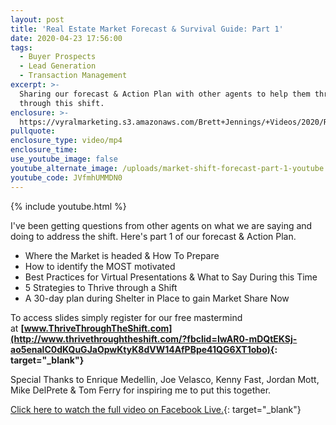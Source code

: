 ```yaml
---
layout: post
title: 'Real Estate Market Forecast & Survival Guide: Part 1'
date: 2020-04-23 17:56:00
tags:
  - Buyer Prospects
  - Lead Generation
  - Transaction Management
excerpt: >-
  Sharing our forecast & Action Plan with other agents to help them thrive
  through this shift.
enclosure: >-
  https://vyralmarketing.s3.amazonaws.com/Brett+Jennings/+Videos/2020/Real+Estate+Forecast+%26+Survival+Guide%3A+Part+1.mp4
pullquote:
enclosure_type: video/mp4
enclosure_time:
use_youtube_image: false
youtube_alternate_image: /uploads/market-shift-forecast-part-1-youtube.jpg
youtube_code: JVfmhUMMDN0
---
```


{% include youtube.html %}

I've been getting questions from other agents on what we are saying and doing to address the shift. Here's part 1 of our forecast & Action Plan.

* Where the Market is headed & How To Prepare
* How to identify the MOST motivated
* Best Practices for Virtual Presentations & What to Say During this Time
* 5 Strategies to Thrive through a Shift
* A 30-day plan during Shelter in Place to gain Market Share Now

To access slides simply register for our free mastermind at&nbsp;**[www.ThriveThroughTheShift.com](http://www.thrivethroughtheshift.com/?fbclid=IwAR0-mDQtEKSj-ao5enalC0dKQuGJaOpwKtyK8dVW14AfPBpe41QG6XT1obo){: target="_blank"}**

Special Thanks to Enrique Medellin, Joe Velasco, Kenny Fast, Jordan Mott, Mike DelPrete & Tom Ferry for inspiring me to put this together.

[Click here to watch the full video on Facebook Live.](https://www.facebook.com/BeARealExpert/videos/2984537661568095/){: target="_blank"}